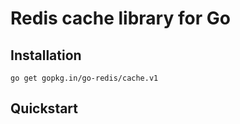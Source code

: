 # Redis cache library for Go

## Installation

    go get gopkg.in/go-redis/cache.v1

## Quickstart
